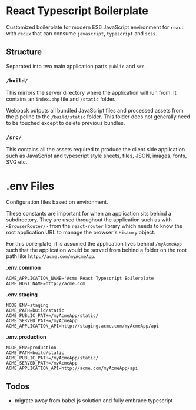 # React Typescript Boilerplate

Customized boilerplate for modern ES6 JavaScript environment for `react` with `redux` that can consume `javascript`, `typescript` and `scss`.

## Structure

Separated into two main application parts `public` and `src`.

### `/build/`

This mirrors the server directory where the application will run from. It contains an `index.php` file and `/static` folder.

Webpack outputs all bundled JavaScript files and processed assets from the pipeline to the `/build/static` folder. This folder does not generally need to be touched except to delete previous bundles.

### `/src/`

This contains all the assets required to produce the client side application such as JavaScript and typescript style sheets, files, JSON, images, fonts, SVG etc.

# .env Files

Configuration files based on environment.

These constants are important for when an application sits behind a subdirectory. They are used throughout the application such as with `<BrowserRouter/>` from the `react-router` library which needs to know the root application URL to manage the browser's `History` object.

For this boilerplate, it is assumed the application lives behind `/myAcmeApp`
 such that the application would be served from behind a folder on 
 the root path like `http://acme.com/myAcmeApp`.

**.env.common**

```dotenv
ACME_APPLICATION_NAME='Acme React Typescript Boilerplate
ACME_HOST_NAME=http://acme.com
```

**.env.staging**

```dotenv
NODE_ENV=staging
ACME_PATH=build/static
ACME_PUBLIC_PATH=/myAcmeApp/static/
ACME_SERVED_PATH=/myAcmeApp
ACME_APPLICATION_API=http://staging.acme.com/myAcmeApp/api
```

**.env.production**

```dotenv
NODE_ENV=production
ACME_PATH=build/static
ACME_PUBLIC_PATH=/myAcmeApp/static/
ACME_SERVED_PATH=/myAcmeApp
ACME_APPLICATION_API=http://acme.com/myAcmeApp/api
```

## Todos

* migrate away from babel js solution and fully embrace typescript
